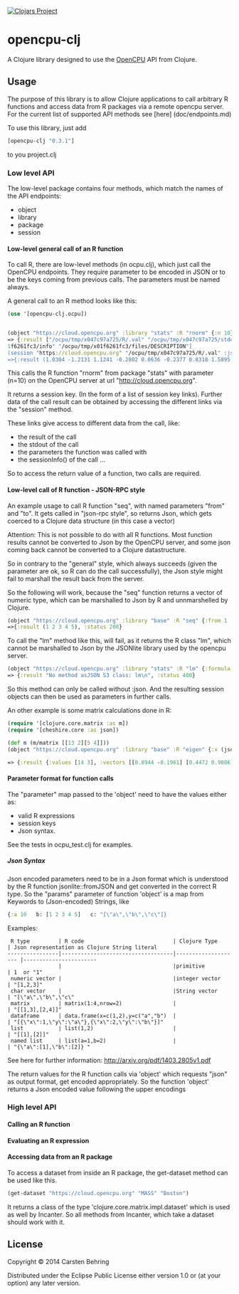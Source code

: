 [![Clojars Project](https://img.shields.io/clojars/v/opencpu-clj.svg)](https://clojars.org/opencpu-clj)

# opencpu-clj

A Clojure library designed to use the [OpenCPU](http://opencpu.org) API from Clojure.

## Usage

The purpose of this library is to allow Clojure applications to call arbitrary R functions and access data from R packages via a remote opencpu server.
For the current list of supported API methods see [here] (doc/endpoints.md)

To use this library, just add

````Clojure
[opencpu-clj "0.3.1"]
````
to you project.clj


### Low level API

The low-level package contains four methods, which match the names of the API endpoints:

- object
- library
- package
- session


#### Low-level general call of an R function
To call R, there are low-level methods (in ocpu.clj), which just call the OpenCPU endpoints.
They require parameter to be encoded in JSON or to be the keys coming from previous calls.
The parameters must be named always.


A general call to an R method looks like this:
````Clojure
(use '[opencpu-clj.ocpu])


(object "https://cloud.opencpu.org" :library "stats" :R "rnorm" {:n 10})
=> {:result ["/ocpu/tmp/x047c97a725/R/.val" "/ocpu/tmp/x047c97a725/stdout" "/ocpu/tmp/x047c97a725/source" "/ocpu/tmp/x047c97a725/console" "/ocpu/tmp/x047c97a725/info" "/ocpu/tmp/x047c97a725/files/DESCRIPTION"], :status 201}
1f6261fc3/info" "/ocpu/tmp/x01f6261fc3/files/DESCRIPTION"]
(session "https://cloud.opencpu.org" "/ocpu/tmp/x047c97a725/R/.val" :json )
=>{:result (1.0304 -1.2131 1.1241 -0.2802 0.0636 -0.2377 0.8318 1.5895 1.9314 0.2717), :status 200}
````
This calls the R function "rnorm" from package "stats" with parameter (n=10) on the OpenCPU server at url "http://cloud.opencpu.org".

It returns a session key. (In the form of a list of session key links).
Further data of the call result can be obtained by accessing the different links via the "session" method.

These links give access to different data from the call, like:

- the result of the call
- the stdout of the call
- the parameters the function was called with
- the sessionInfo() of the call
...

So to access the return value of a function, two calls are required.

#### Low-level call of R function - JSON-RPC style

An example usage to call R function "seq", with named parameters "from" and "to".
It gets called in "json-rpc style", so returns Json, which gets coerced to a Clojure data structure (in this case a vector)

Attention: This is not possible to do with all R functions. Most function results cannot be converted to Json by the OpenCPU server,
 and some json coming back cannot be converted to a Clojure datastructure.

So in contrary to the "general" style, which always succeeds (given the parameter are ok, so R can do the call successfully),
 the Json style might fail to marshall the result back from the server.

So the following will work, because the "seq" function returns a vector of numeric type, which can be marshalled to Json by R and unnmarshelled by Clojure.

````Clojure
(object "https://cloud.opencpu.org" :library "base" :R "seq" {:from 1 :to 5} :json)
=>{:result (1 2 3 4 5), :status 200}
````

To call the "lm" method like this, will fail, as it returns the R class "lm", which cannot be marshalled to Json by the JSONlite library used by the opencpu server.
````Clojure
(object "https://cloud.opencpu.org" :library "stats" :R "lm" {:formula "dist ~ speed" :data "cars"} :json)
=> {:result "No method asJSON S3 class: lm\n", :status 400}
````
So this method can only be called without :json. And the resulting session objects can then be used as parameters in further calls.


An other example is some matrix calculations done in R:

````Clojure
(require '[clojure.core.matrix :as m])
(require '[cheshire.core :as json])

(def m (m/matrix [[13 2][5 4]]))
(object "https://cloud.opencpu.org" :library "base" :R "eigen" {:x (json/encode m)} :json {:force true})

=> {:result {:values [14 3], :vectors [[0.8944 -0.1961] [0.4472 0.9806]]}, :status 201}
````

#### Parameter format for function calls
The "parameter" map passed to the 'object' need to have the values either as:

- valid R expressions
- session keys
- Json syntax.

See the tests in ocpu_test.clj for examples.

##### Json Syntax
Json encoded parameters need to be in a Json format which is understood by the R function jsonlite::fromJSON and get converted in the correct R type.
So the "params" parameter of function 'object' is a map from Keywords to (Json-encoded) Strings, like

````Clojure
{:a 10   b: [1 2 3 4 5]   c: "[\"a\",\"b\",\"c\"]}
````


Examples:
```
 R type         | R code                            | Clojure Type        | Json representation as Clojure String literal
----------------|-----------------------------------|-------------------- |-----------------------
                |                                   |primitive            | 1  or "1"
 numeric vector |                                   |integer vector       | "[1,2,3]"
 char vector    |                                   |String vector        | "[\"a\",\"b\",\"c\"
 matrix         | matrix(1:4,nrow=2)                |                     | "[[1,3],[2,4]]"
 dataframe      | data.frame(x=c(1,2),y=c("a","b")  |                     | "[{\"x\":1,\"y\":\"a\"},{\"x\":2,\"y\":\"b\"}]"
 list           | list(1,2)                         |                     | "[[1],[2]]"
 named list     | list(a=1,b=2)                     |                     | "{\"a\":[1],\"b\":[2]} "
```

See here for further information: http://arxiv.org/pdf/1403.2805v1.pdf

The return values for the R function calls via 'object' which requests "json" as output format, get encoded appropriately.
So the function 'object' returns a Json encoded value following the upper encodings

### High level API

#### Calling an R function

#### Evaluating an R expression


#### Accessing data from an R package

To access a dataset from inside an R package, the get-dataset method can be used like this.
````Clojure
(get-dataset "https://cloud.opencpu.org" "MASS" "Boston")
````
It returns a class of the type 'clojure.core.matrix.impl.dataset' which is used as well by Incanter.
So all methods from Incanter, which take a dataset should work with it.


## License

Copyright © 2014 Carsten Behring

Distributed under the Eclipse Public License either version 1.0 or (at
your option) any later version.
